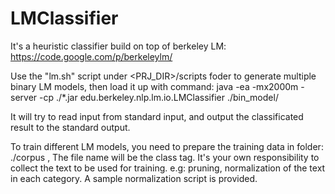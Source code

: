 LMClassifier
============

It's a heuristic classifier build on top of berkeley LM: https://code.google.com/p/berkeleylm/

Use the "lm.sh" script under <PRJ_DIR>/scripts foder to generate multiple binary LM models, then load it up with command:
    java -ea -mx2000m -server -cp ./*.jar edu.berkeley.nlp.lm.io.LMClassifier ./bin_model/

It will try to read input from standard input, and output the classificated result to the standard output.

To train different LM models, you need to prepare the training data in folder: ./corpus , The file name will be the class tag. It's your own responsibility to collect the text to be used for training. e.g: pruning, normalization of the text in each category. A sample normalization script is provided.

